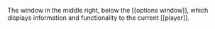 The window in the middle right, below the [[options window]], which displays information and functionality to the current [[player]].